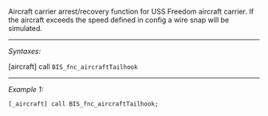 Aircraft carrier arrest/recovery function for USS Freedom aircraft carrier. If the aircraft exceeds the speed defined in config a wire snap will be simulated.


---
*Syntaxes:*

[aircraft] call `BIS_fnc_aircraftTailhook`

---
*Example 1:*

```sqf
[_aircraft] call BIS_fnc_aircraftTailhook;
```
